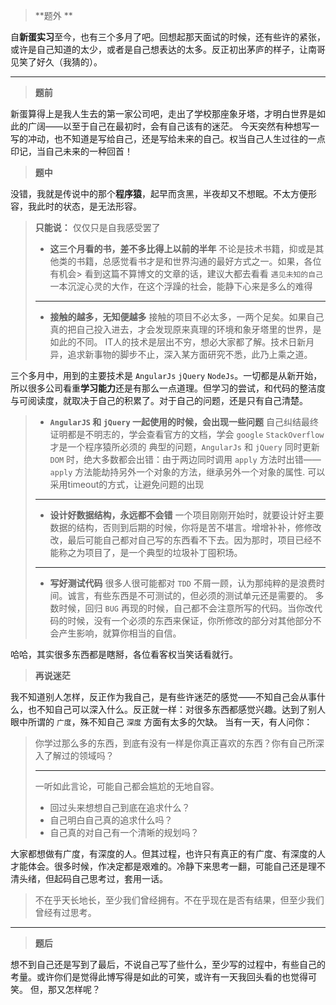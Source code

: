 > **题外  **
>
自**新蛋实习**至今，也有三个多月了吧。回想起那天面试的时候，还有些许的紧张，或许是自己知道的太少，或者是自己想表达的太多。反正初出茅庐的样子，让南哥见笑了好久（我猜的）。

-----------------------------------------
> **题前**

新蛋算得上是我人生去的第一家公司吧，走出了学校那座象牙塔，才明白世界是如此的广阔——以至于自己在最初时，会有自己该有的迷茫。
今天突然有种想写一写的冲动，也不知道是写给自己，还是写给未来的自己。权当自己人生过往的一点印记，当自己未来的一种回首！

> **题中**

没错，我就是传说中的那个**程序猿**，起早而贪黑，半夜却又不想眠。不太方便形容，我此时的状态，是无法形容。
> **只能说：** 仅仅只是自我感受罢了  
>
> * **这三个月看的书，差不多比得上以前的半年**
> 不论是技术书籍，抑或是其他类的书籍，总感觉看书才是和世界沟通的最好方式之一。如果，各位有机会> 看到这篇不算博文的文章的话，建议大都去看看 
> <i class="icon-share"></i> `遇见未知的自己` 一本沉淀心灵的大作，在这个浮躁的社会，能静下心来是多么的难得
> 
>-----------------------------------------
> * **接触的越多，无知便越多**
> 接触的项目不必太多，一两个足矣。如果自己真的把自己投入进去，才会发现原来真理的环境和象牙塔里的世界，是如此的不同。
> IT人的技术是层出不穷，想必大家都了解。技术日新月异，追求新事物的脚步不止，深入某方面研究不悉，此乃上乘之道。

三个多月中，用到的主要技术是 `AngularJs` `jQuery` `NodeJs`。一切都是从新开始，所以很多公司看重**学习能力**还是有那么一点道理。但学习的尝试，和代码的整洁度与可阅读度，就取决于自己的积累了。对于自己的问题，还是只有自己清楚。
>
> * **`AngularJS` 和 `jQuery` 一起使用的时候，会出现一些问题**
> 自己纠结最终证明都是不明志的，学会查看官方的文档，学会 `google` `StackOverflow` 才是一个程序猿所必须的 
> 典型的问题，`AngularJs` 和 `jQuery` 同时更新 `DOM` 时，绝大多数都会出错：由于两边同时调用 `apply` 方法时出错—— `apply` 方法能劫持另外一个对象的方法，继承另外一个对象的属性.
> 可以采用timeout的方式，让避免问题的出现
>
>-----------------------------------------
> * **设计好数据结构，永远都不会错**
> 一个项目刚刚开始时，就要设计好主要数据的结构，否则到后期的时候，你将是苦不堪言。增增补补，修修改改，最后可能自己都对自己写的东西看不下去。因为那时，项目已经不能称之为项目了，是一个典型的垃圾补丁囤积场。
>
>-----------------------------------------
> * **写好测试代码**
> 很多人很可能都对 `TDD` 不屑一顾，认为那纯粹的是浪费时间。诚言，有些东西是不可测试的，但必须的测试单元还是需要的。
> 多数时候，回归 `BUG` 再现的时候，自己都不会注意所写的代码。当你改代码的时候，没有一个必须的东西来保证，你所修改的部分对其他部分不会产生影响，就算你相当的自信。
>

哈哈，其实很多东西都是瞎掰，各位看客权当笑话看就行。
> **再说迷茫**

我不知道别人怎样，反正作为我自己，是有些许迷茫的感觉——不知自己会从事什么，也不知自己可以深入什么。反正就一样：对很多东西都感觉兴趣。达到了别人眼中所谓的 `广度`，殊不知自己 `深度` 方面有太多的欠缺。
当有一天，有人问你：
> 你学过那么多的东西，到底有没有一样是你真正喜欢的东西？你有自己所深入了解过的领域吗？
>
>-----------------------------------------
>一听如此言论，可能自己都会尴尬的无地自容。  
>
> * 回过头来想想自己到底在追求什么？
> * 自己明白自己真的追求什么吗？
> * 自己真的对自己有一个清晰的规划吗？

大家都想做有广度，有深度的人。但其过程，也许只有真正的有广度、有深度的人才能体会。很多时候，作决定都是艰难的。冷静下来思考一翻，可能自己还是理不清头绪，但起码自己思考过，套用一话。
> 不在乎天长地长，至少我们曾经拥有。不在乎现在是否有结果，但至少我们曾经有过思考。

 -----------------------------------------
> **题后**
> 
想不到自己还是写到了最后，不说自己写了些什么，至少写的过程中，有些自己的考量。或许你们是觉得此博写得是如此的可笑，或许有一天我回头看的也觉得可笑。
但，那又怎样呢？